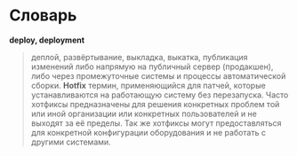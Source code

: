 # Словарь
**deploy, deployment**
>деплой, развёртывание, выкладка, выкатка, публикация изменений либо напрямую на публичный сервер (продакшен), либо через промежуточные системы и процессы автоматической сборки.
**Hotfix**
>термин, применяющийся для патчей, которые устанавливаются на работающую систему без перезапуска. Часто хотфиксы предназначены для решения конкретных проблем той или иной организации или конкретных пользователей и не выходят за её пределы. Так же хотфиксы могут предоставляться для конкретной конфигурации оборудования и не работать с другими системами.
